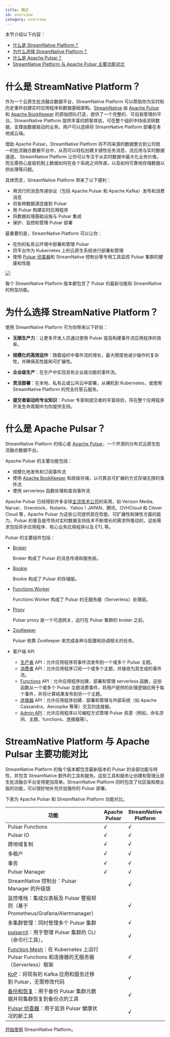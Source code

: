 ```yaml
---
title: 概述
id: overview
category: overview
---
```


本节介绍以下内容：
- [什么是 StreamNative Platform？](#什么是-streamnative-platform)
- [为什么选择 StreamNative Platform？](#为什么选择-streamnative-platform)
- [什么是 Apache Pulsar？](#什么是-apache-pulsar)
- [StreamNative Platform 与 Apache Pulsar 主要功能对比](#streamnative-platform-与-apache-pulsar-主要功能对比)

# 什么是 StreamNative Platform？

作为一个云原生批流融合数据平台，StreamNative Platform 可以帮助你为实时和历史事件创建实时应用程序和数据基础架构。[StreamNative](https://streamnative.io/) 由 [Apache Pulsar](https://pulsar.apache.org/en/) 和 [Apache BookKeeper](https://bookkeeper.apache.org/) 的原始团队打造，提供了一个完整的、可自我管理的平台。StreamNative Platform 提供丰富的顾客体验，可在整个组织中持续流转数据，支撑由数据驱动的业务。用户可以选择将 StreamNative Platform 部署在本地或云端。

借助 Apache Pulsar，StreamNative Platform 将不同来源的数据整合到公司统一的批流融合数据平台中，从而可以轻松创建关键性任务消息、流应用与实时数据通道。 StreamNative Platform 让你可以专注于从实时数据中最大化业务价值，而无需担心底层机制上数据如何在各个系统之间传递，以及如何可靠地存储数据以供处理等问题。

具体而言，StreamNative Platform 带来了以下便利：

- 用流行的消息传递协议（包括 Apache Pulsar 和 Apache Kafka）发布和消费消息
- 将各种数据源连接到 Pulsar
- 用 Pulsar 构建实时应用程序
- 将数据处理基础设施与 Pulsar 集成
- 保护、监控和管理 Pulsar 部署

最重要的是，StreamNative Platform 可以让你：

- 在你的私有云环境中部署和管理 Pulsar
- 将平台作为 Kubernetes 上的云原生系统进行部署和管理
- 使用 [Pulsar 侦查器](/operator-guides/configure/backup-restore/detector.md)和 StreamNative 控制台等专用工具监控 Pulsar 集群的健康和性能

![](../../image/sn-platform-architecture.png)

每个 StreamNative Platform 版本都包含了 Pulsar 的最新功能和 StreamNative 的附加功能。

# 为什么选择 StreamNative Platform？
使用 StreamNative Platform 可为你带来以下好处：

- **无限生产力**：让更多开发人员通过使用 Pulsar 提高构建事件流应用程序的效率。

- **规模化的高效运作**：随着组织中事件流的增长，最大限度地减少操作的复杂性，并确保高性能和可扩展性。

- **企业级生产**：在生产中实现具有企业级功能的事件流。

- **灵活部署**：在本地、私有云或公共云中部署，从裸机到 Kubernetes，或使用 StreamNative Platform 的完全托管云服务。

- **提交者驱动的专业知识**：Pulsar 专家和提交者的丰富经验，将在整个应用程序开发生命周期中为你提供支持。

# 什么是 Apache Pulsar？

StreamNative Platform 的核心是 [Apache Pulsar](https://pulsar.apache.org)，一个开源的分布式云原生批流融合数据平台。

Apache Pulsar 的主要功能包括：

- 规模化地发布和订阅事件流
- 使用 [Apache BookKeeper](https://bookkeeper.apache.org) 和层级存储，以可靠且可扩展的方式存储无限的事件流
- 使用 serverless 函数处理和查询事件流

Apache Pulsar 已经得到许多全球[主流技术公司](https://pulsar.apache.org/en/powered-by/)的采用，如 Verizon Media、Narvar、Overstock、Nutanix、Yahoo！JAPAN、腾讯、OVHCloud 和 Clever Cloud 等，Apache Pulsar 为这些公司提供其在性能、可扩展性和弹性方面的能力。Pulsar 的普及是市场对实时数据支持技术不断增长的需求所推动的，这些需求包括异步应用程序、核心业务应用程序以及 ETL 等。

Pulsar 的主要组件包括：

- [Broker](https://pulsar.apache.org/docs/en/concepts-architecture-overview/#brokers)

    Broker 构成了 Pulsar 的消息传递和服务层。

- [Bookie](https://bookkeeper.apache.org)

    Bookie 构成了 Pulsar 的存储层。

- [Functions Worker](https://pulsar.apache.org/docs/en/functions-overview/)

    Functions Worker 构成了 Pulsar 的无服务器（Serverless）处理层。

- [Proxy](https://pulsar.apache.org/docs/en/next/administration-proxy/)

    Pulsar proxy 是一个可选网关，运行在 Pulsar 集群的 broker 之前。

- [ZooKeeper](https://zookeeper.apache.org/)

    Pulsar 依靠 ZooKeeper 来完成各种与配置和协调相关的任务。

- 客户端 API
    - [生产者](https://pulsar.apache.org/docs/en/concepts-messaging/#producers) API：允许应用程序将事件流发布到一个或多个 Pulsar 主题。
    - [消费者](https://pulsar.apache.org/docs/en/concepts-messaging/#consumers) API：允许应用程序订阅一个或多个主题，并接收为其生成的事件流。
    - [Functions](https://pulsar.apache.org/docs/en/next/functions-overview/) API：允许应用程序创建、部署和管理 serverless 函数，这些函数从一个或多个 Pulsar 主题消费事件，将用户提供的处理逻辑应用于每个事件，并将计算结果发布到另一个主题。
    - [连接器](https://pulsar.apache.org/docs/en/next/io-overview/) API：允许应用程序创建、部署和管理与外部系统（如 Apache Cassandra、Aerospike 等等）交互的连接器。
    - [Admin API](https://pulsar.apache.org/docs/en/admin-api-overview/)：允许应用程序以可编程方式管理 Pulsar 资源（例如，命名空间、主题、functions、连接器等）。

# StreamNative Platform 与 Apache Pulsar 主要功能对比

StreamNative Platform 的每个版本都包含最新版本的 Pulsar 的全部功能与特性，并包含 StreamNative 额外的工具和服务。这些工具和服务让创建和管理云原生批流融合平台变得更加简单。StreamNative Platform 同时包含了社区版和商业版的功能，可以很好地补充并加强你的 Pulsar 部署。

下表为 Apache Pulsar 和 StreamNative Platform 功能对比。

| 功能 | Apache Pulsar | StreamNative Platform |
|----------|---------------|-----------------------|
|Pulsar Functions| √    | √                  |
|Pulsar IO       | √    | √                  |
|跨地域复制       | √    | √                  |
|多租户          | √    | √                  |
|事务            | √    | √                  |
|Pulsar Manager  | √    | √                  |
|StreamNative 控制台：Pulsar Manager 的升级版|    | √   |
|监控堆栈：集成仪表板及 Pulsar 警报规则（基于 Prometheus/Grafana/Alertmanager）|    | √   |
|多集群管理：同时管理多个 Pulsar 集群| | √                  |
|[pulsarctl](https://docs.streamnative.io/pulsarctl/v2.7.0.7/)：用于管理 Pulsar 集群的 CLI（命令行工具）。       |         | √                  |
|[Function Mesh](/concepts/functionmesh-concepts.md)：在 Kubernetes 上运行 Pulsar Functions 和连接器的无服务器（Serverless）框架  |         | √                  |
|[KoP](/concepts/kop-concepts.md)：将现有的 Kafka 应用和服务迁移到 Pulsar，无需修改代码 |   | √ |
|[备份和恢复](/operator-guides/configure/backup-restore-metadata-tool.md)：用于备份 Pulsar 集群元数据并将集群恢复到备份点的工具|         | √        |
|[Pulsar 侦查器](/operator-guides/configure/detector.md)：用于监测 Pulsar 健康状况的新工具 | | √ |

[开始使用](/quickstart.md) StreamNative Platform。